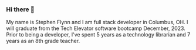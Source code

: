 ### Hi there 👋

My name is Stephen Flynn and I am  full stack developer in Columbus, OH. I will graduate from the Tech Elevator software bootcamp December, 2023. Prior to being a developer, I've spent 5 years as a technology librarian and 7 years as an 8th grade teacher.

<!--
**sxflynn/sxflynn** is a ✨ _special_ ✨ repository because its `README.md` (this file) appears on your GitHub profile.

Here are some ideas to get you started:

- 🔭 I’m currently working on ...
- 🌱 I’m currently learning ...
- 👯 I’m looking to collaborate on ...
- 🤔 I’m looking for help with ...
- 💬 Ask me about ...
- 📫 How to reach me: ...
- 😄 Pronouns: ...
- ⚡ Fun fact: ...
-->
